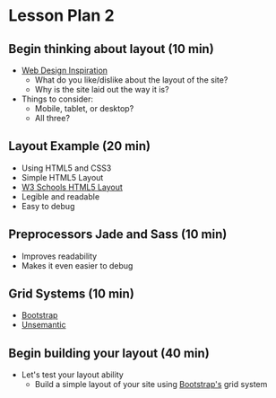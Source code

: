 # Lesson Plan 2

## Begin thinking about layout (10 min)
  - <a href="http://www.webdesign-inspiration.com" target="_blank">Web Design Inspiration</a>
    - What do you like/dislike about the layout of the site?
    - Why is the site laid out the way it is?
  - Things to consider:
    - Mobile, tablet, or desktop?
    - All three?

## Layout Example (20 min)
  - Using HTML5 and CSS3
  - Simple HTML5 Layout
  - <a href="http://www.w3schools.com/html/html_layout.asp" target="_blank">W3 Schools HTML5 Layout</a>
  - Legible and readable
  - Easy to debug

## Preprocessors Jade and Sass (10 min)
  - Improves readability
  - Makes it even easier to debug

## Grid Systems (10 min)
  - <a href="http://getbootstrap.com/" target="_blank">Bootstrap</a>
  - <a href="http://unsemantic.com/" target="_blank">Unsemantic</a>

## Begin building your layout (40 min)
  - Let's test your layout ability
    - Build a simple layout of your site using <a href="http://getbootstrap.com/" target="_blank">Bootstrap's</a> grid system
